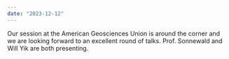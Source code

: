 ```yaml
---
date: "2023-12-12"
---
```

Our session at the American Geosciences Union is around the corner and we are looking forward to an excellent round of talks. Prof. Sonnewald and Will Yik are both presenting.
